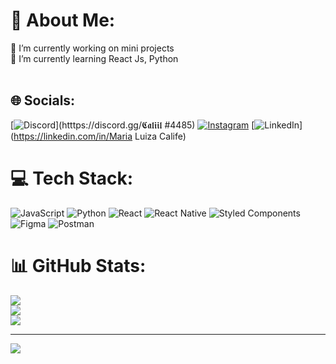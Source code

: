 # 💫 About Me:
🔭 I’m currently working on mini projects<br>🌱 I’m currently learning React Js, Python<br><br>


## 🌐 Socials:
[![Discord](https://img.shields.io/badge/Discord-%237289DA.svg?logo=discord&logoColor=white)](htttps://discord.gg/𝕮𝖆𝖑𝖎𝖎𝖑 #4485) [![Instagram](https://img.shields.io/badge/Instagram-%23E4405F.svg?logo=Instagram&logoColor=white)](https://instagram.com/calife_l) [![LinkedIn](https://img.shields.io/badge/LinkedIn-%230077B5.svg?logo=linkedin&logoColor=white)](https://linkedin.com/in/Maria Luiza Calife) 

# 💻 Tech Stack:
![JavaScript](https://img.shields.io/badge/javascript-%23323330.svg?style=for-the-badge&logo=javascript&logoColor=%23F7DF1E) ![Python](https://img.shields.io/badge/python-3670A0?style=for-the-badge&logo=python&logoColor=ffdd54) ![React](https://img.shields.io/badge/react-%2320232a.svg?style=for-the-badge&logo=react&logoColor=%2361DAFB) ![React Native](https://img.shields.io/badge/react_native-%2320232a.svg?style=for-the-badge&logo=react&logoColor=%2361DAFB) ![Styled Components](https://img.shields.io/badge/styled--components-DB7093?style=for-the-badge&logo=styled-components&logoColor=white) 	![Figma](https://img.shields.io/badge/figma-%23F24E1E.svg?style=for-the-badge&logo=figma&logoColor=white) ![Postman](https://img.shields.io/badge/Postman-FF6C37?style=for-the-badge&logo=postman&logoColor=white)
# 📊 GitHub Stats:
![](https://github-readme-stats.vercel.app/api?username=LuizaCalife&theme=synthwave&hide_border=false&include_all_commits=false&count_private=false)<br/>
![](https://github-readme-streak-stats.herokuapp.com/?user=LuizaCalife&theme=synthwave&hide_border=false)<br/>
![](https://github-readme-stats.vercel.app/api/top-langs/?username=LuizaCalife&theme=synthwave&hide_border=false&include_all_commits=false&count_private=false&layout=compact)

---
[![](https://visitcount.itsvg.in/api?id=LuizaCalife&icon=0&color=10)](https://visitcount.itsvg.in)

<!-- Proudly created with GPRM ( https://gprm.itsvg.in ) -->

